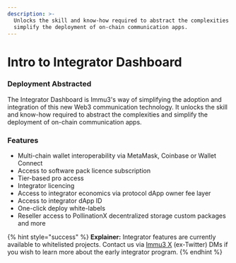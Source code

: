 ```yaml
---
description: >-
  Unlocks the skill and know-how required to abstract the complexities and
  simplify the deployment of on-chain communication apps.
---
```


# Intro to Integrator Dashboard

### Deployment Abstracted

The Integrator Dashboard is Immu3's way of simplifying the adoption and integration of this new Web3 communication technology. It unlocks the skill and know-how required to abstract the complexities and simplify the deployment of on-chain communication apps.&#x20;

### Features

* Multi-chain wallet interoperability via MetaMask, Coinbase or Wallet Connect
* Access to software pack licence subscription
* Tier-based pro access
* Integrator licencing
* Access to integrator economics via protocol dApp owner fee layer
* Access to integrator dApp ID
* One-click deploy white-labels
* Reseller access to PollinationX decentralized storage custom packages and more

{% hint style="success" %}
**Explainer:** Integrator features are currently available to whitelisted projects. Contact us via [Immu3 X](https://x.com/immu3\_io) (ex-Twitter) DMs if you wish to learn more about the early integrator program.&#x20;
{% endhint %}
